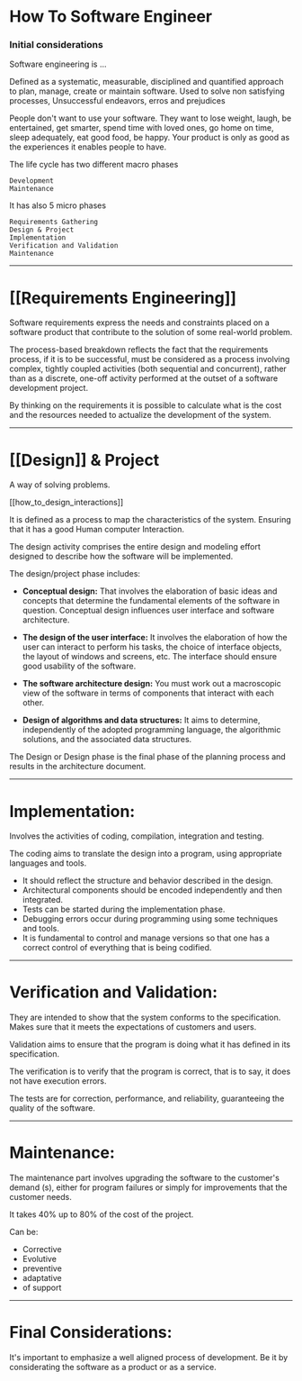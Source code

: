 # How To Software Engineer

### Initial considerations
Software engineering is ...

Defined as a systematic, measurable, disciplined and quantified approach to plan, manage, create or maintain software.
Used to solve non satisfying processes, Unsuccessful endeavors, erros and prejudices

People don't want to use your software. They want to lose weight, laugh, be entertained, get smarter, spend time with loved ones, go home on time, sleep adequately, eat good food, be happy. Your product is only as good as the experiences it enables people to have.


The life cycle has two different macro phases

    Development
    Maintenance

It has also 5 micro phases

    Requirements Gathering
    Design & Project
    Implementation
    Verification and Validation
    Maintenance

***

# [[Requirements Engineering]]

Software requirements express the needs and constraints placed on a software product that contribute to the solution of some real-world problem. 

The process-based breakdown reflects the fact that the requirements process, if it is to be successful, must be considered as a process involving complex, tightly coupled activities (both sequential and concurrent), rather than as a discrete, one-off activity performed at the outset of a software development project.

By thinking on the requirements it is possible to calculate what is the cost and the resources needed to actualize the development of the system.

*** 

# [[Design]] & Project

A way of solving problems.

[[how_to_design_interactions]]

It is defined as a process to map the characteristics of the system. Ensuring that it has a good Human computer Interaction.

The design activity comprises the entire design and modeling effort designed to describe how the software will be implemented. 

The design/project phase includes:

* **Conceptual design:** That involves the elaboration of basic ideas and concepts that determine the fundamental elements of the software in question. Conceptual design influences user interface and software architecture.

* **The design of the user interface:** It involves the elaboration of how the user can interact to perform his tasks, the choice of interface objects, the layout of windows and screens, etc. The interface should ensure good usability of the software.

* **The software architecture design:** You must work out a macroscopic view of the software in terms of components that interact with each other.

* **Design of algorithms and data structures:** It aims to determine, independently of the adopted programming language, the algorithmic solutions, and the associated data structures.

The Design or Design phase is the final phase of the planning process and results in the architecture document.

***

# Implementation:
Involves the activities of coding, compilation, integration and testing. 

The coding aims to translate the design into a program, using appropriate languages and tools. 

* It should reflect the structure and behavior described in the design.
* Architectural components should be encoded independently and then integrated.
* Tests can be started during the implementation phase.
* Debugging errors occur during programming using some techniques and tools.
* It is fundamental to control and manage versions so that one has a correct control of everything that is being codified.

***

# Verification and Validation: 

They are intended to show that the system conforms to the specification. 
Makes sure that it meets the expectations of customers and users.

Validation aims to ensure that the program is doing what it has defined in its specification.

The verification is to verify that the program is correct, that is to say, it does not have execution errors. 

The tests are for correction, performance, and reliability, guaranteeing the quality of the software.

***

# Maintenance: 

The maintenance part involves upgrading the software to the customer's demand (s), either for program failures or simply for improvements that the customer needs.

It takes 40% up to 80% of the cost of the project.

Can be: 

* Corrective
* Evolutive
* preventive
* adaptative
* of support

***

# Final Considerations: 

It's important to emphasize a well aligned process of development. 
Be it by considerating the software as a product or as a service.
